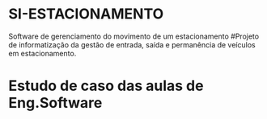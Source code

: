 # SI-ESTACIONAMENTO
Software de gerenciamento do movimento de um estacionamento 
#Projeto de informatização da gestão de entrada, saída e permanência de veículos em estacionamento.
# Estudo de caso das aulas de Eng.Software
